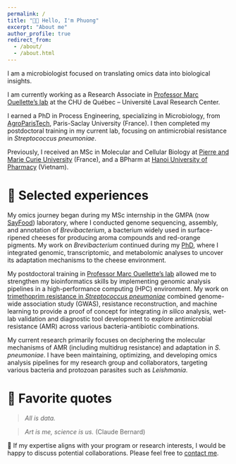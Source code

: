 ```yaml
---
permalink: /
title: "👋🏼 Hello, I'm Phuong"
excerpt: "About me"
author_profile: true
redirect_from: 
  - /about/
  - /about.html
---
```


I am a microbiologist focused on translating omics data into biological insights.

I am currently working as a Research Associate in [Professor Marc Ouellette’s lab](https://www.crchudequebec.ulaval.ca/en/researcher/marc-ouellette/) at the CHU de Québec – Université Laval Research Center.

I earned a PhD in Process Engineering, specializing in Microbiology, from [AgroParisTech](https://www.agroparistech.fr/en), Paris-Saclay University (France). I then completed my postdoctoral training in my current lab, focusing on antimicrobial resistance in *Streptococcus pneumoniae*. 

Previously, I received an MSc in Molecular and Cellular Biology at [Pierre and Marie Curie University](https://www.sorbonne-universite.fr/en) (France), and a BPharm at [Hanoi University of Pharmacy](https://www.hup.edu.vn/en) (Vietnam).

# 🔬 Selected experiences

My omics journey began during my MSc internship in the GMPA (now [SayFood](https://eng-umr-sayfood.versailles-saclay.hub.inrae.fr/)) laboratory, where I conducted genome sequencing, assembly, and annotation of *Brevibacterium*, a bacterium widely used in surface-ripened cheeses for producing aroma compounds and red-orange pigments. My work on *Brevibacterium* continued during my [PhD](https://theses.fr/2018SACLA035), where I integrated genomic, transcriptomic, and metabolomic analyses to uncover its adaptation mechanisms to the cheese environment.

My postdoctoral training in [Professor Marc Ouellette’s lab](https://www.crchudequebec.ulaval.ca/en/researcher/marc-ouellette/) allowed me to strengthen my bioinformatics skills by implementing genomic analysis pipelines in a high-performance computing (HPC) environment. My work on [trimethoprim resistance in *Streptococcus pneumoniae*](https://journals.asm.org/doi/10.1128/mbio.01360-24) combined genome-wide association study (GWAS), resistance reconstruction, and machine learning to provide a proof of concept for integrating *in silico* analysis, wet-lab validation and diagnostic tool development to explore antimicrobial resistance (AMR) across various bacteria-antibiotic combinations.

My current research primarily focuses on deciphering the molecular mechanisms of AMR (including multidrug resistance) and adaptation in *S. pneumoniae*. I have been maintaining, optimizing, and developing omics analysis pipelines for my research group and collaborators, targeting various bacteria and protozoan parasites such as *Leishmania*.

# 📜 Favorite quotes

> *All is data.*

> *Art is me, science is us.* (Claude Bernard)

💬 If my expertise aligns with your program or research interests, I would be happy to discuss potential collaborations. Please feel free to [contact me](https://phng3001.github.io/contact/).